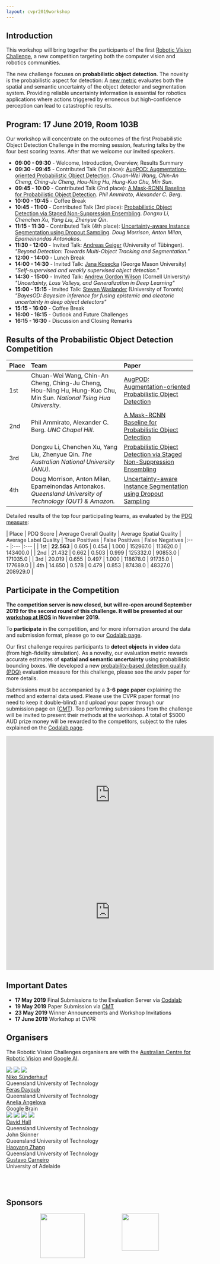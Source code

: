 ```yaml
---
layout: cvpr2019workshop
---
```


## Introduction

This workshop will bring together the participants of the first [Robotic Vision Challenge](object-detection), a new competition targeting both the computer vision and robotics communities.

The new challenge focuses on **probabilistic object detection**. The novelty is the probabilistic aspect for detection: A [new metric](https://arxiv.org/abs/1811.10800) evaluates both the spatial and semantic uncertainty of the object detector and segmentation system. Providing reliable uncertainty information is essential for robotics applications where actions triggered by erroneous but high-confidence perception can lead to catastrophic results.

## Program: 17 June 2019, Room 103B

Our workshop will concentrate on the outcomes of the first Probabilistic Object Detection Challenge in the morning session, featuring talks by the four best scoring teams. After that we welcome our invited speakers.

 * **09:00 - 09:30** -   Welcome, Introduction, Overview, Results Summary
 * **09:30 - 09:45** -   Contributed Talk (1st place): [AugPOD: Augmentation-oriented Probabilistic Object Detection](assets/papers/CVPR19/rvc_1.pdf). _Chuan-Wei Wang, Chin-An Cheng, Ching-Ju Cheng, Hou-Ning Hu, Hung-Kuo Chu, Min Sun_.
 * **09:45 - 10:00** -   Contributed Talk (2nd place): [A Mask-RCNN Baseline for Probabilistic Object Detection](assets/papers/CVPR19/rvc_2.pdf). _Phil Ammirato, Alexander C. Berg_.
 * **10:00 - 10:45** -   Coffee Break
 * **10:45 - 11:00** -   Contributed Talk (3rd place): [Probabilistic Object Detection via Staged Non-Suppression Ensembling](assets/papers/CVPR19/rvc_3.pdf). _Dongxu Li, Chenchen Xu, Yang Liu, Zhenyue Qin_.
 * **11:15 - 11:30** -   Contributed Talk (4th place): [Uncertainty-aware Instance Segmentation using Dropout Sampling](assets/papers/CVPR19/rvc_4.pdf). _Doug Morrison, Anton Milan, Epameinondas Antonakos_.
 * **11:30 - 12:00** -   Invited Talk: [Andreas Geiger](http://www.cvlibs.net/) (University of Tübingen). _"Beyond Detection: Towards Multi-Object Tracking and Segmentation."_
 * **12:00 - 14:00** -   Lunch Break
 * **14:00 - 14:30** -   Invited Talk: [Jana Kosecka](https://cs.gmu.edu/~kosecka/) (George Mason University) _"Self-supervised and weakly supervised object detection."_
 * **14:30 - 15:00** -   Invited Talk: [Andrew Gordon Wilson](https://people.orie.cornell.edu/andrew/) (Cornell University) _"Uncertainty, Loss Valleys, and Generalization in Deep Learning"_
 * **15:00 - 15:15** -   Invited Talk: [Steven Waslander](trailab.utias.utoronto.ca/) (University of Toronto) _"BayesOD: Bayesian inference for fusing epistemic and aleatoric uncertainty in deep object detectors"_
 * **15:15 - 16:00** -   Coffee Break
 * **16:00 - 16:15** -   Outlook and Future Challenges
 * **16:15 - 16:30** -   Discussion and Closing Remarks




## Results of the Probabilistic Object Detection Competition

| Place | Team | Paper |
|:--- |:--- |:--- |
| 1st | Chuan-Wei Wang, Chin-An Cheng, Ching-Ju Cheng, Hou-Ning Hu, Hung-Kuo Chu, Min Sun. _National Tsing Hua University_. |[AugPOD: Augmentation-oriented Probabilistic Object Detection](assets/papers/CVPR19/rvc_1.pdf) |
| 2nd | Phil Ammirato, Alexander C. Berg. _UNC Chapel Hill_. | [A Mask-RCNN Baseline for Probabilistic Object Detection](assets/papers/CVPR19/rvc_2.pdf) |
| 3rd | Dongxu Li, Chenchen Xu, Yang Liu, Zhenyue Qin. _The Australian National University (ANU)._ | [Probabilistic Object Detection via Staged Non-Suppression Ensembling](assets/papers/CVPR19/rvc_3.pdf) |
| 4th | Doug Morrison, Anton Milan, Epameinondas Antonakos. _Queensland University of Technology (QUT) & Amazon._ | [Uncertainty-aware Instance Segmentation using Dropout Sampling](assets/papers/CVPR19/rvc_4.pdf) |


Detailed results of the top four participating teams, as evaluated by the [PDQ measure](https://arxiv.org/abs/1811.10800):

| Place | PDQ Score | Average Overall Quality | Average Spatial Quality | Average Label Quality | True Positives | False Positives | False Negatives
|:--- |:--- |:--- |
| 1st | **22.563** | 0.605 | 0.454 | 1.000 | 152967.0 | 113620.0 | 143400.0 |
| 2nd | 21.432 | 0.662 | 0.503 | 0.999 | 125332.0 | 90853.0 | 171035.0 |
| 3rd | 20.019 | 0.655 | 0.497 | 1.000 | 118678.0 | 91735.0 | 177689.0 |
| 4th | 14.650 | 0.578 | 0.479 | 0.853 | 87438.0 | 48327.0 | 208929.0 |

## Participate in the Competition

**The competition server is now closed, but will re-open around September 2019 for the second round of this challenge. It will be presented at our [workshop at IROS](iros2019) in November 2019.**

To **participate** in the competition, and for more information around the data and submission format, please go to our [Codalab page](https://competitions.codalab.org/competitions/20940).

Our first challenge requires participants to **detect objects in video** data (from high-fidelity simulation). As a novelty, our evaluation metric rewards accurate estimates of **spatial and semantic uncertainty** using probabilistic bounding boxes.
We developed a new [probability-based detection quality (PDQ)](https://arxiv.org/abs/1811.10800) evaluation measure for this challenge, please see the arxiv paper for more details.

Submissions must be accompanied by a **3-6 page paper** explaining the method and external data used. Please use the CVPR paper format (no need to keep it double-blind) and upload your paper through our submission page on ([CMT](https://cmt3.research.microsoft.com/ROBVISCHALLENGE2019/)). Top performing submissions from the challenge will be invited to present their methods at the workshop. A total of $5000 AUD prize money will be rewarded to the competitors, subject to the rules explained on the [Codalab page](https://competitions.codalab.org/competitions/20940).

<center>
<iframe width="560" height="315"  src="https://www.youtube.com/embed/6TR97EKUlaM" frameborder="0" allow="accelerometer; autoplay; encrypted-media; gyroscope; picture-in-picture" allowfullscreen></iframe>
<iframe width="560" height="315" src="https://www.youtube.com/embed/LzyTHktKUZ4" frameborder="0" allow="accelerometer; autoplay; encrypted-media; gyroscope; picture-in-picture" allowfullscreen></iframe>
</center>

## Important Dates
  * **17 May 2019** Final Submissions to the Evaluation Server via  [Codalab](https://competitions.codalab.org/competitions/20940)
  * **19 May 2019** Paper Submission via [CMT](https://cmt3.research.microsoft.com/ROBVISCHALLENGE2019/)
  * **23 May 2019** Winner Announcements and Workshop Invitations
  * **17 June 2019** Workshop at CVPR

<!-- ## Invited Speakers
  * [Jana Kosecka](https://cs.gmu.edu/~kosecka/) (George Mason University)
  * [Andreas Geiger](http://www.cvlibs.net/) (University of Tübingen)
  * [Ingmar Posner](https://ori.ox.ac.uk/ori-people/ingmar-posner/) (University of Oxford) -->


## Organisers

The Robotic Vision Challenges organisers are with the [Australian Centre for Robotic Vision](http://www.roboticvision.org) and [Google AI](http://ai.google/).

<div class="portrait_row">
<img class="col fith portrait" src="assets/img/niko.jpg"/>  
<img class="col fith portrait" src="assets/img/feras.jpg"/>
<img class="col fith portrait" src="assets/img/anelia2.jpg"/>
</div>
<div class="col fith caption">
      <a href="http://www.nikosuenderhauf.info">Niko Sünderhauf</a><br>Queensland University of Technology
</div>
<div class="col fith caption">
      <a href="http://www.ferasdayoub.com">Feras Dayoub</a> <br>Queensland University of Technology
</div>
<div class="col fith caption">
      <a href="https://ai.google/research/people/AneliaAngelova">Anelia Angelova</a> <br> Google Brain
</div>


<div class="portrait_row">
<img class="col fith portrait" src="assets/img/david.jpg"/>
<img class="col fith portrait" src="assets/img/john.jpg"/>
<img class="col fith portrait" src="assets/img/haoyang.jpg"/>
<img class="col fith portrait" src="assets/img/gustavo.jpg"/>  
</div>
<div class="col fith caption">
      <a href="https://sites.google.com/view/davidhallcv/home">David Hall</a> <br>Queensland University of Technology
</div>
<div class="col fith caption">
      John Skinner <br>Queensland University of Technology
</div>
<div class="col fith caption">
      <a href="https://staff.qut.edu.au/staff/haoyang.zhang.acrv">Haoyang Zhang</a> <br>Queensland University of Technology
</div>
<div class="col fith caption">
      <a href="https://cs.adelaide.edu.au/~carneiro/">Gustavo Carneiro</a> <br> University of Adelaide
</div>


<br><br>

## Sponsors
<div style="display:flex; justify-content:center;">
<a href="http://www.roboticvision.org"><img style="height:120px;" src="assets/img/acrv.png"></a>
<a href="http://ai.google"><img style="margin-left:100px; height:100px" src="assets/img/google-logo.png"></a>
</div>
